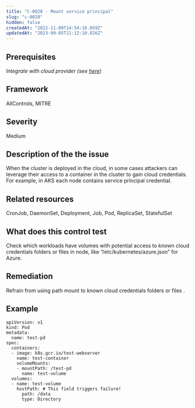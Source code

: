 ```yaml
---
title: "C-0020 - Mount service principal"
slug: "c-0020"
hidden: false
createdAt: "2022-11-09T14:54:16.059Z"
updatedAt: "2023-09-05T11:12:10.826Z"
---
```

## Prerequisites
*Integrate with cloud provider (see [here](https://hub.armosec.io/docs/kubescape-integration-with-cloud-providers))*
## Framework
AllControls, MITRE
## Severity
Medium
## Description of the the issue
When the cluster is deployed in the cloud, in some cases attackers can leverage their access to a container in the cluster to gain cloud credentials. For example, in AKS each node contains service principal credential.
## Related resources
CronJob, DaemonSet, Deployment, Job, Pod, ReplicaSet, StatefulSet
## What does this control test
Check which workloads have volumes with potential access to known cloud credentials folders or files in node, like “/etc/kubernetes/azure.json” for Azure.
## Remediation
Refrain from using path mount to known cloud credentials folders or files .
## Example
```
apiVersion: v1
kind: Pod
metadata:
  name: test-pd
spec:
  containers:
  - image: k8s.gcr.io/test-webserver
    name: test-container
    volumeMounts:
    - mountPath: /test-pd
      name: test-volume
  volumes:
  - name: test-volume
    hostPath: # This field triggers failure!
      path: /data
      type: Directory

```